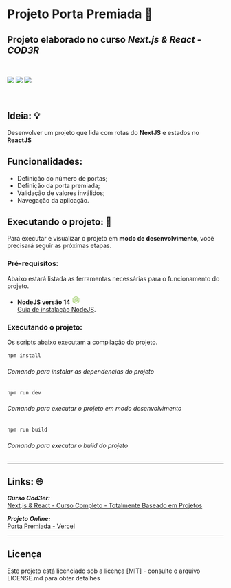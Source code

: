 # Projeto Porta Premiada 🎁
## Projeto elaborado no curso ***Next.js & React - COD3R***

<br>
<p float="left">
 <img src="https://img.shields.io/badge/next.js-000000?style=for-the-badge&logo=nextdotjs&logoColor=white">
 <img src="https://img.shields.io/badge/React-20232A?style=for-the-badge&logo=react&logoColor=61DAFB">
 <img src="https://img.shields.io/badge/TypeScript-007ACC?style=for-the-badge&logo=typescript&logoColor=white">
</p>
<br>

## Ideia: 💡
Desenvolver um projeto que lida com rotas do **NextJS** e estados no **ReactJS**

## Funcionalidades:
- Definição do número de portas;
- Definição da porta premiada;
- Validação de valores inválidos;
- Navegação da aplicação.

## Executando o projeto: 🚀
Para executar e visualizar o projeto em **modo de desenvolvimento**, você precisará seguir as próximas etapas.

### Pré-requisitos:
Abaixo estará listada as ferramentas necessárias para o funcionamento do projeto.
- **NodeJS versão 14** <img src="https://raw.githubusercontent.com/PKief/vscode-material-icon-theme/main/icons/nodejs.svg" height="20" /><br>
  [<ins>Guia de instalação NodeJS</ins>](https://nodejs.org/en/).
  
### Executando o projeto:
Os scripts abaixo executam a compilação do projeto.
   ```sh
   npm install
   ```
   ###### Comando para instalar as dependencias do projeto

   ```sh
   npm run dev
   ```
   ###### Comando para executar o projeto em modo desenvolvimento
   
   ```sh
   npm run build
   ```
   ###### Comando para executar o build do projeto
    

---
## Links: 🌐
***Curso Cod3er:***<br>
[<ins>Next.js & React - Curso Completo - Totalmente Baseado em Projetos</ins>](https://www.cod3r.com.br/courses/nextjs)

***Projeto Online:***<br>
[<ins>Porta Premiada - Vercel</ins>](https://nextjs-porta-premiada-cod3r-9g9ph02z7-caioliveira277.vercel.app/)


---
## Licença
Este projeto está licenciado sob a licença [MIT] - consulte o arquivo LICENSE.md para obter detalhes
